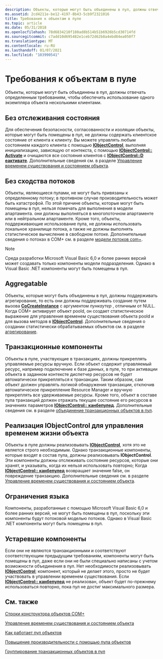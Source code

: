 ```yaml
---
description: Объекты, которые могут быть объединены в пул, должны отвечать определенным требованиям, чтобы обеспечить использование одного экземпляра объекта несколькими клиентами.
ms.assetid: 2cd4211e-be12-4197-8b43-5cb9f2321016
title: Требования к объектам в пуле
ms.topic: article
ms.date: 05/31/2018
ms.openlocfilehash: 78d6834210f180ad8b514b51b6926b5cd30714fd
ms.sourcegitcommit: c7add10d695482e1ceb72d62b8a4ebd84ea050f7
ms.translationtype: MT
ms.contentlocale: ru-RU
ms.lasthandoff: 01/07/2021
ms.locfileid: "103990541"
---
```

# <a name="requirements-for-poolable-objects"></a>Требования к объектам в пуле

Объекты, которые могут быть объединены в пул, должны отвечать определенным требованиям, чтобы обеспечить использование одного экземпляра объекта несколькими клиентами.

## <a name="stateless"></a>Без отслеживания состояния

Для обеспечения безопасности, согласованности и изоляции объекты, которые могут быть помещены в пул, не должны содержать клиентское состояние от клиента к клиенту. Вы можете управлять любым состоянием каждого клиента с помощью [**IObjectControl**](/windows/desktop/api/ComSvcs/nn-comsvcs-iobjectcontrol), выполняя инициализацию, зависящую от контекста, с помощью [**IObjectControl:: Activate**](/windows/desktop/api/ComSvcs/nf-comsvcs-iobjectcontrol-activate) и очищаются все состояния клиентов с [**IObjectControl::D еактивате**](/windows/desktop/api/ComSvcs/nf-comsvcs-iobjectcontrol-deactivate). Дополнительные сведения см. в разделе [Управление временем существования и состоянием объекта](controlling-object-lifetime-and-state.md).

## <a name="no-thread-affinity"></a>Без сходства потоков

Объекты, являющиеся пулами, не могут быть привязаны к определенному потоку; в противном случае производительность может быть катастрофой. По этой причине объекты, которые могут быть помещены в пул, нельзя помечать для выполнения в модели апартамента. они должны выполняться в многопоточном апартаменте или в нейтральном апартаменте. Кроме того, объекты, поддерживающие использование пула, не должны использовать локальное хранилище потока, а также не должны выполнять статистическое вычисление в свободном потоке. Дополнительные сведения о потоках в COM+ см. в разделе [модели потоков com+](com--threading-models.md).

> [!Note]  
> Среда разработки Microsoft Visual Basic 6,0 и более ранних версий может создавать только компоненты модели подразделения. Однако в Visual Basic .NET компоненты могут быть помещены в пул.

 

## <a name="aggregatable"></a>Aggregatable

Объекты, которые могут быть объединены в пул, должны поддерживать агрегирование, то есть они должны поддерживать создание путем вызова [**CoCreateInstance**](/windows/desktop/api/combaseapi/nf-combaseapi-cocreateinstance) с аргументом *пункаутер* , отличным от NULL. Когда COM+ активирует объект poold, он создает статистическое выражение для управления временем существования объекта poold и для вызова методов в [**IObjectControl**](/windows/desktop/api/ComSvcs/nn-comsvcs-iobjectcontrol). Дополнительные сведения о создании статистически обрабатываемых объектов см. в разделе [агрегирование](/windows/desktop/com/aggregation).

## <a name="transactional-components"></a>Транзакционные компоненты

Объекты в пуле, участвующие в транзакциях, должны прикреплять управляемые ресурсы вручную. Если объект содержит управляемый ресурс, например подключение к базе данных, в пуле, то при активации объекта в заданном контексте диспетчер ресурсов не будет автоматически прикрепляться к транзакции. Таким образом, сам объект должен управлять логикой обнаружения транзакции, отключив автоматическое прикрепление Resource Manager и вручную прикреплять все удерживаемые ресурсы. Кроме того, объект в составе пула транзакций должен отражать текущее состояние его ресурсов в значениях параметров [**IObjectControl:: канбепулед**](/windows/desktop/api/ComSvcs/nf-comsvcs-iobjectcontrol-canbepooled). Дополнительные сведения см. в разделе [объединение транзакционных объектов в пул](pooling-transactional-objects.md).

## <a name="implement-iobjectcontrol-to-manage-the-object-lifetime"></a>Реализация IObjectControl для управления временем жизни объекта

Объекты в пуле должны реализовывать [**IObjectControl**](/windows/desktop/api/ComSvcs/nn-comsvcs-iobjectcontrol), хотя это не является строго необходимым. Однако транзакционные компоненты, которые входят в состав пула, должны реализовывать **IObjectControl**. Эти компоненты должны отслеживать состояние ресурсов, которые они хранят, и указывать, когда их нельзя использовать повторно; Когда [**IObjectControl:: канбепулед**](/windows/desktop/api/ComSvcs/nf-comsvcs-iobjectcontrol-canbepooled) возвращает значение false, он повреждение транзакцию. Дополнительные сведения см. в разделе [Управление временем существования и состоянием объекта](controlling-object-lifetime-and-state.md).

## <a name="language-restrictions"></a>Ограничения языка

Компоненты, разработанные с помощью Microsoft Visual Basic 6,0 и более ранних версий, не могут быть помещены в пул, поскольку эти компоненты будут потоковой моделью потоков. Однако в Visual Basic .NET компоненты могут быть помещены в пул.

## <a name="legacy-components"></a>Устаревшие компоненты

Если они не являются транзакционными и соответствуют соответствующим предыдущим требованиям, компоненты могут быть помещены в пул, даже если они не были специально написаны с учетом возможности объединения в пул. Нет необходимости реализовывать [**IObjectControl**](/windows/desktop/api/ComSvcs/nn-comsvcs-iobjectcontrol); компонент, который не делает этого, просто не будет участвовать в управлении временем существования. Если [**IObjectControl:: канбепулед**](/windows/desktop/api/ComSvcs/nf-comsvcs-iobjectcontrol-canbepooled) не реализован, объект будет по-прежнему использоваться повторно, пока пул не достиг максимального размера.

## <a name="related-topics"></a>См. также

<dl> <dt>

[Строки конструктора объектов COM+](com--object-constructor-strings.md)
</dt> <dt>

[Управление временем существования и состоянием объекта](controlling-object-lifetime-and-state.md)
</dt> <dt>

[Как работает пул объектов](how-object-pooling-works.md)
</dt> <dt>

[Повышение производительности с помощью пула объектов](improving-performance-with-object-pooling.md)
</dt> <dt>

[Группирование транзакционных объектов в пул](pooling-transactional-objects.md)
</dt> </dl>

 

 
